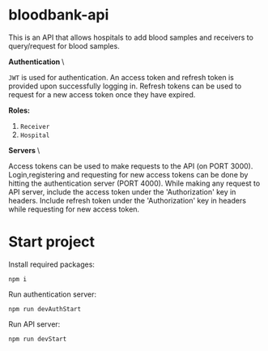 # bloodbank-api
This is an API that allows hospitals to add blood samples and receivers to query/request for blood samples.

<strong> Authentication </strong> \

`JWT` is used for authentication. An access token and refresh token is provided upon successfully logging in. Refresh tokens can be used to request for a new access token once they have expired.

<strong> Roles: </strong>
1. `Receiver` 
2. `Hospital`

<strong> Servers </strong> \

Access tokens can be used to make requests to the API (on PORT 3000). Login,registering and requesting for new access tokens can be done by hitting the authentication server (PORT 4000). While making any request to API server, include the access token under the 'Authorization' key in headers. Include refresh token under the 'Authorization' key in headers while requesting for new access token.

# Start project
Install required packages:
```
npm i 
```
Run authentication server:
```
npm run devAuthStart 
```
Run API server:
```
npm run devStart
```

